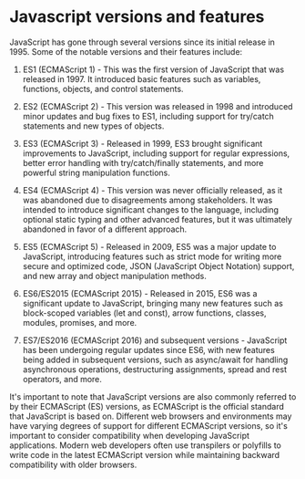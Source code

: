 # Javascript versions and features #

JavaScript has gone through several versions since its initial release in 1995. Some of the notable versions and their features include:

1. ES1 (ECMAScript 1) - This was the first version of JavaScript that was released in 1997. It introduced basic features such as variables, functions, objects, and control statements.

2. ES2 (ECMAScript 2) - This version was released in 1998 and introduced minor updates and bug fixes to ES1, including support for try/catch statements and new types of objects.

3. ES3 (ECMAScript 3) - Released in 1999, ES3 brought significant improvements to JavaScript, including support for regular expressions, better error handling with try/catch/finally statements, and more powerful string manipulation functions.

4. ES4 (ECMAScript 4) - This version was never officially released, as it was abandoned due to disagreements among stakeholders. It was intended to introduce significant changes to the language, including optional static typing and other advanced features, but it was ultimately abandoned in favor of a different approach.

5. ES5 (ECMAScript 5) - Released in 2009, ES5 was a major update to JavaScript, introducing features such as strict mode for writing more secure and optimized code, JSON (JavaScript Object Notation) support, and new array and object manipulation methods.

6. ES6/ES2015 (ECMAScript 2015) - Released in 2015, ES6 was a significant update to JavaScript, bringing many new features such as block-scoped variables (let and const), arrow functions, classes, modules, promises, and more.

7. ES7/ES2016 (ECMAScript 2016) and subsequent versions - JavaScript has been undergoing regular updates since ES6, with new features being added in subsequent versions, such as async/await for handling asynchronous operations, destructuring assignments, spread and rest operators, and more.

It's important to note that JavaScript versions are also commonly referred to by their ECMAScript (ES) versions, as ECMAScript is the official standard that JavaScript is based on. Different web browsers and environments may have varying degrees of support for different ECMAScript versions, so it's important to consider compatibility when developing JavaScript applications. Modern web developers 
often use transpilers or polyfills to write code in the latest ECMAScript version while maintaining backward compatibility with older browsers.